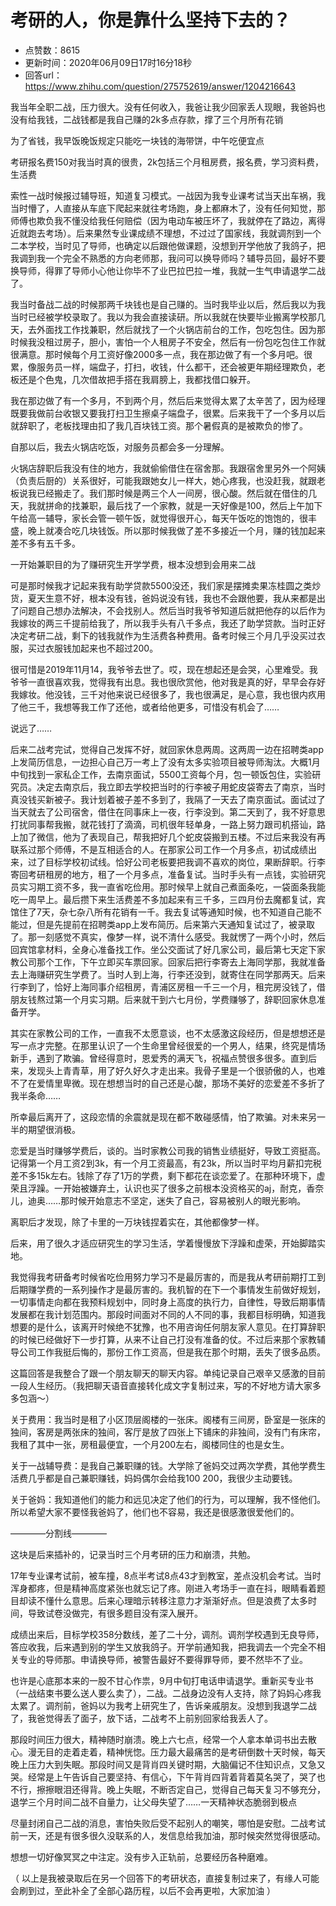 # 考研的人，你是靠什么坚持下去的？
- 点赞数：8615
- 更新时间：2020年06月09日17时16分18秒
- 回答url：https://www.zhihu.com/question/275752619/answer/1204216643
<body>
 <p data-pid="vakQrnG5">我当年全职二战，压力很大。没有任何收入，我爸让我少回家丢人现眼，我爸妈也没有给我钱，二战钱都是我自己赚的2k多点存款，撑了三个月所有花销</p>
 <p data-pid="pacGCFfi">为了省钱，我早饭晚饭规定只能吃一块钱的海带饼，中午吃便宜点</p>
 <p data-pid="KM0sFdnV">考研报名费150对我当时真的很贵，2k包括三个月租房费，报名费，学习资料费，生活费</p>
 <p data-pid="AgIjSVr2">索性一战时候报过辅导班，知道复习模式。一战因为我专业课考试当天出车祸，我当时懵了，人直接从车底下爬起来就往考场跑，身上都麻木了，没有任何知觉，那师傅也欺负我不懂没给我任何赔偿（因为电动车被压坏了，我就停在了路边，离得近就跑去考场）。后来果然专业课成绩不理想，不过过了国家线，我就调剂到一个二本学校，当时见了导师，也确定以后跟他做课题，没想到开学他放了我鸽子，把我调到我一个完全不熟悉的方向老师那，我问可以换导师吗？辅导员回，最好不要换导师，得罪了导师小心他让你毕不了业巴拉巴拉一堆，我就一生气申请退学二战了。</p>
 <p data-pid="s_S7EeM8">我当时备战二战的时候那两千块钱也是自己赚的。当时我毕业以后，然后我以为我当时已经被学校录取了。我以为我会直接读研。所以我就在快要毕业搬离学校那几天，去外面找工作找兼职，然后就找了一个火锅店前台的工作，包吃包住。因为那时候我没租过房子，胆小，害怕一个人租房子不安全，然后有一份包吃包住工作就很满意。那时候每个月工资好像2000多一点，我在那边做了有一个多月吧。很累，像服务员一样，端盘子，打扫，收钱，什么都干，还会被更年期经理欺负，老板还是个色鬼，几次借故把手搭在我肩膀上，我都找借口躲开。</p>
 <p data-pid="Wegxv2bO">我在那边做了有一个多月，不到两个月，然后后来觉得太累了太辛苦了，因为经理既要我做前台收银又要我打扫卫生擦桌子端盘子，很累。后来我干了一个多月以后就辞职了，老板找理由扣了我几百块钱工资。那个暑假真的是被欺负的惨了。</p>
 <p data-pid="IKbLbtHo">自那以后，我去火锅店吃饭，对服务员都会多一分理解。</p>
 <p data-pid="KPu_T_B8">火锅店辞职后我没有住的地方，我就偷偷借住在宿舍那。我跟宿舍里另外一个阿姨（负责后厨的）关系很好，可能我跟她女儿一样大，她心疼我，也没赶我，就跟老板说我已经搬走了。我们那时候是两三个人一间房，很心酸。然后就在借住的几天，我就拼命的找兼职，最后找了一个家教，就是一天好像是100，然后上午加下午给高一辅导，家长会管一顿午饭，就觉得很开心，每天午饭吃的饱饱的，很丰盛，晚上就凑合吃几块钱饭。所以那时候我做了差不多接近一个月，赚的钱加起来差不多有五千多。</p>
 <p data-pid="7lLzz91U">一开始兼职目的为了赚研究生开学学费，根本没想到会用来二战</p>
 <p data-pid="i61KXZHx">可是那时候我才记起来我有助学贷款5500没还，我们家是摆摊卖果冻桂圆之类炒货，夏天生意不好，根本没有钱，爸妈说没有钱，我也不会跟他要，我从来都是出了问题自己想办法解决，不会找别人。然后当时我爷爷知道后就把他存的以后作为我嫁妆的两三千提前给我了，所以我手头有八千多点，我还了助学贷款。当时正好决定考研二战，剩下的钱我就作为生活费各种费用。备考时候三个月几乎没买过衣服，买过衣服钱加起来也不超过200。</p>
 <p data-pid="pABPTBFf">很可惜是2019年11月14，我爷爷去世了。哎，现在想起还是会哭，心里难受。我爷爷一直很喜欢我，觉得我有出息。我也很欣赏他，他对我是真的好，早早会存好我嫁妆。他没钱，三千对他来说已经很多了，我也很满足，是心意，我也很内疚用了他三千，我想等我工作了还他，或者给他更多，可惜没有机会了……</p>
 <p data-pid="ii1nypzW">说远了……</p>
 <p data-pid="xD3XbtR1">后来二战考完试，觉得自己发挥不好，就回家休息两周。这两周一边在招聘类app上发简历信息，一边担心自己万一考上了没有太多实验项目被导师淘汰。大概1月中旬找到一家私企工作，去南京面试，5500工资每个月，包一顿饭包住，实验研究员。决定去南京后，我立即去学校把当时的行李被子用蛇皮袋寄去了南京，当时真没钱买新被子。我计划着被子差不多到了，我隔了一天去了南京面试。面试过了当天就去了公司宿舍，借住在同事床上一夜，行李没到。第二天到了，我不好意思打扰同事帮我搬，就花钱打了滴滴，司机很年轻单身，一路上努力跟司机搭讪，路上加了微信，他为了表现自己，帮我把好几个蛇皮袋搬到五楼。不过后来我没有再联系过那个师傅，不是互相适合的人。在那家公司工作一个月多点，初试成绩出来，过了目标学校初试线。恰好公司老板要把我调不喜欢的岗位，果断辞职。行李寄回考研租房的地方，租了一个月多点，准备复试。当时手头有一点钱，实验研究员实习期工资不多，我一直省吃俭用。那时候早上就自己煮面条吃，一袋面条我能吃一周早上。最后攒下来生活费差不多加起来有三千多，三四月份去魔都复试，宾馆住了7天，杂七杂八所有花销有一千。我去复试等通知时候，也不知道自己能不能过，但是先提前在招聘类app上发布简历。后来第六天通知复试过了，被录取了。那一刻感觉不真实，像梦一样，说不清什么感受。我就愣了一两个小时，然后回宾馆拿材料，全身心准备找工作。坐公交面试了好几家公司，最后第七天定下家教公司那个工作，下午立即买车票回家。回家后把行李寄去上海同学那，我就准备去上海赚研究生学费了。当时人到上海，行李还没到，就寄住在同学那两天。后来行李到了，恰好上海同事介绍租房，青浦区房租一千三一个月，租完房没钱了，借朋友钱熬过第一个月实习期。后来就干到六七月份，学费赚够了，辞职回家休息准备开学。</p>
 <p data-pid="7i9nDkCp">其实在家教公司的工作，一直我不太愿意谈，也不太感激这段经历，但是想想还是写一点才完整。在那里认识了一个生命里曾经很爱的一个男人，结果，终究是情场新手，遇到了欺骗。曾经得意时，恩爱秀的满天飞，祝福点赞很多很多。直到后来，发现头上青青草，用了好久好久才走出来。我骨子里是一个很骄傲的人，也难不了在爱情里卑微。现在想想当时的自己还是心酸，那场不美好的恋爱差不多折了我半条命……</p>
 <p data-pid="RLMQekg2">所幸最后离开了，这段恋情的余震就是现在都不敢碰感情，怕了欺骗。对未来另一半的期望很消极。</p>
 <p data-pid="NVuxebeq">恋爱是当时赚够学费后，谈的。当时家教公司我的销售业绩挺好，导致工资挺高。记得第一个月工资2到3k，有一个月工资最高，有23k，所以当时平均月薪扣完税差不多15k左右。钱除了存了1万的学费，剩下都花在谈恋爱了。在那种环境下，虚荣且浮躁。一开始被嫌弃土，认识也买了很多之前根本没资格买的aj，耐克，香奈儿，迪奥……那时候开始意志不坚定，迷失了自己，容易被别人的眼光影响。</p>
 <p data-pid="WSiwhP9_">离职后才发现，除了卡里的一万块钱捏着实在，其他都像梦一样。</p>
 <p data-pid="CNAJoWbr">后来，用了很久才适应研究生的学习生活，学着慢慢放下浮躁和虚荣，开始脚踏实地。</p>
 <p data-pid="8nLkBJJR">我觉得我考研备考时候省吃俭用努力学习不是最厉害的，而是我从考研前期打工到后期赚学费的一系列操作才是最厉害的。我机智的在下一个事情发生前做好规划，一切事情走向都在我预料规划中，同时身上高度的执行力，自律性，导致后期事情发展都在我计划范围内。那段时间面对不同的人不同的事，我都目标明确，知道我想要的是什么，该离开时候绝不犹豫，也不用咨询任何朋友家人意见。在打算辞职的时候已经做好下一步打算，从来不让自己打没有准备的仗。不过后来那个家教辅导公司工作我挺后悔的，那份工作工资高，但是我在那个时期，丢失了很多品质。</p>
 <p data-pid="PIumFVXD">这篇回答是我整合了跟一个朋友聊天的聊天内容。单纯记录自己艰辛又感激的目前一段人生经历。（我把聊天语音直接转化成文字复制过来，写的不好地方请大家多多包涵～）</p>
 <p data-pid="HWjVzH0a">关于费用：我当时是租了小区顶层阁楼的一张床。阁楼有三间房，卧室是一张床的独间，客房是两张床的独间，客厅是放了四张上下铺床的非独间，没有门有床帘，我租了其中一张，房租最便宜，一个月200左右，阁楼同住的也是女生。</p>
 <p data-pid="mZstyiDE">关于一战辅导费：是我自己兼职赚的钱。大学除了爸妈交过两次学费，其他学费生活费几乎都是自己兼职赚钱，妈妈偶尔会给我100 200，我很少主动要钱。</p>
 <p data-pid="lknGiOH3">关于爸妈：我知道他们的能力和远见决定了他们的行为，可以理解，我不怪他们。所以希望大家不要怪我爸妈了，他们也不容易，我还是很感激很爱他们的。</p>
 <p data-pid="tUjt_GKd">————分割线————</p>
 <p data-pid="BPkyEPcc">这块是后来插补的，记录当时三个月考研的压力和崩溃，共勉。</p>
 <p data-pid="OhUcagcN">17年专业课考试前，被车撞，8点半考试8点43才到教室，差点没机会考试。当时浑身都疼，但是精神高度紧张也就忘记了疼。刚进入考场手一直在抖，眼睛看着题目却读不懂什么意思。后来心理暗示转移注意力才渐渐好点。但是浪费了太多时间，导致试卷没做完，有很多题目没有深入展开。</p>
 <p data-pid="9lG6k6Ry">成绩出来后，目标学校358分数线，差了二十分，调剂。调剂学校遇到无良导师，答应收我，后来遇到别的学生又放我鸽子。开学前通知我，把我调去一个完全不相关专业的导师那。申请换导师，被警告最好不要得罪导师，要不然毕不了业。</p>
 <p data-pid="cG2SRDsg">也许是心底那本来的一股不甘心作祟，9月中旬打电话申请退学。重新买专业书（一战结束书要么送人要么卖了），二战。二战身边没有人支持，除了妈妈心疼我太累了。调剂前，爸妈以为我考上研究生了，告诉亲戚朋友。没想到我退学二战了，我爸觉得丢了面子，放下话，二战考不上前别回家给我丢人了。</p>
 <p data-pid="mQaPm8s2">那段时间压力很大，精神随时崩溃。晚上六七点，经常一个人拿本单词书出去散心。漫无目的走着走着，精神恍惚。压力最大最痛苦的是考研倒数十天时候，每天晚上压力大到失眠。那段时间又是背肖四关键时期，大脑偏记不住知识点，又急又哭。经常是上午告诉自己要坚持、有信心，下午背肖四背着背着莫名哭了，哭了也不行，擦擦眼泪还得背。晚上失眠，不断否定自己，觉得自己每天复习不够充分，退学三个月时间二战不自量力，让父母失望了……一天精神状态脆弱到极点</p>
 <p data-pid="epc9abf7">尽量封闭自己二战的消息，害怕失败后受不起别人的嘲笑，哪怕是安慰。二战考试前一天，还是有很多很久没联系的人，发信息给我加油，那时候突然觉得很感动。</p>
 <p data-pid="AOS4MWyg">想想一切好像冥冥之中注定。没有步入正轨前，总要经历各种磨难。</p>
 <p data-pid="jZcpvCTW">（ 以上是我被录取后在另一个回答下的考研状态，直接复制过来了，有缘人可能会刷到过，至此补全了全部心路历程，以后不会再更啦，大家加油 ）</p>
</body>